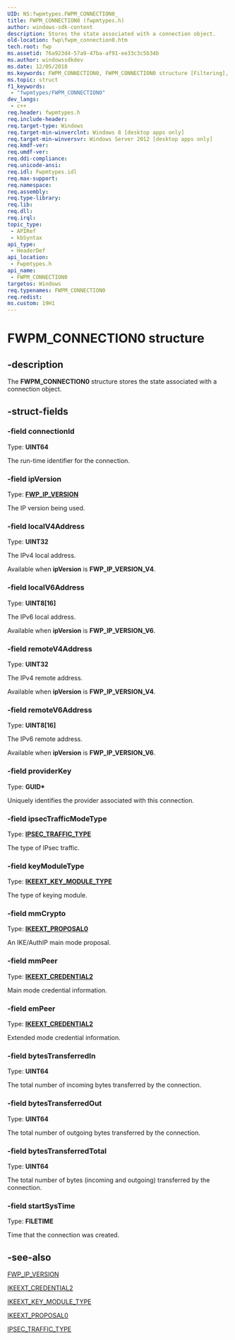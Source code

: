 ```yaml
---
UID: NS:fwpmtypes.FWPM_CONNECTION0_
title: FWPM_CONNECTION0 (fwpmtypes.h)
author: windows-sdk-content
description: Stores the state associated with a connection object.
old-location: fwp\fwpm_connection0.htm
tech.root: fwp
ms.assetid: 76a923d4-57a9-47ba-af91-ee33c3c5b34b
ms.author: windowssdkdev
ms.date: 12/05/2018
ms.keywords: FWPM_CONNECTION0, FWPM_CONNECTION0 structure [Filtering], fwp.fwpm_connection0, fwpmtypes/FWPM_CONNECTION0
ms.topic: struct
f1_keywords: 
 - "fwpmtypes/FWPM_CONNECTION0"
dev_langs:
 - c++
req.header: fwpmtypes.h
req.include-header: 
req.target-type: Windows
req.target-min-winverclnt: Windows 8 [desktop apps only]
req.target-min-winversvr: Windows Server 2012 [desktop apps only]
req.kmdf-ver: 
req.umdf-ver: 
req.ddi-compliance: 
req.unicode-ansi: 
req.idl: Fwpmtypes.idl
req.max-support: 
req.namespace: 
req.assembly: 
req.type-library: 
req.lib: 
req.dll: 
req.irql: 
topic_type:
 - APIRef
 - kbSyntax
api_type:
 - HeaderDef
api_location:
 - Fwpmtypes.h
api_name:
 - FWPM_CONNECTION0
targetos: Windows
req.typenames: FWPM_CONNECTION0
req.redist: 
ms.custom: 19H1
---
```


# FWPM_CONNECTION0 structure


## -description


The <b>FWPM_CONNECTION0</b> structure stores the state associated with a connection object.


## -struct-fields




### -field connectionId

Type: <b>UINT64</b>

The run-time identifier for the connection.


### -field ipVersion

Type: <b><a href="https://docs.microsoft.com/windows/desktop/api/fwptypes/ne-fwptypes-fwp_ip_version_">FWP_IP_VERSION</a></b>

The IP version being used. 


### -field localV4Address

Type: <b>UINT32</b>

The IPv4 local address.

Available when <b>ipVersion</b> is <b>FWP_IP_VERSION_V4</b>.


### -field localV6Address

Type: <b>UINT8[16]</b>

The IPv6 local address.

Available when <b>ipVersion</b> is <b>FWP_IP_VERSION_V6</b>.


### -field remoteV4Address

Type: <b>UINT32</b>

The IPv4 remote address.

Available when <b>ipVersion</b> is <b>FWP_IP_VERSION_V4</b>.


### -field remoteV6Address

Type: <b>UINT8[16]</b>

The IPv6 remote address.

Available when <b>ipVersion</b> is <b>FWP_IP_VERSION_V6</b>.


### -field providerKey

Type: <b>GUID*</b>

Uniquely identifies the provider associated with this connection. 


### -field ipsecTrafficModeType

Type: <b><a href="https://docs.microsoft.com/windows/desktop/api/ipsectypes/ne-ipsectypes-ipsec_traffic_type_">IPSEC_TRAFFIC_TYPE</a></b>

The type of IPsec traffic.


### -field keyModuleType

Type: <b><a href="https://docs.microsoft.com/windows/desktop/api/iketypes/ne-iketypes-ikeext_key_module_type_">IKEEXT_KEY_MODULE_TYPE</a></b>

The type of keying module.


### -field mmCrypto

Type: <b><a href="https://docs.microsoft.com/windows/desktop/api/iketypes/ns-iketypes-ikeext_proposal0_">IKEEXT_PROPOSAL0</a></b>

An IKE/AuthIP main mode proposal.


### -field mmPeer

Type: <b><a href="https://docs.microsoft.com/windows/desktop/api/iketypes/ns-iketypes-ikeext_credential2_">IKEEXT_CREDENTIAL2</a></b>

Main mode credential information.


### -field emPeer

Type: <b><a href="https://docs.microsoft.com/windows/desktop/api/iketypes/ns-iketypes-ikeext_credential2_">IKEEXT_CREDENTIAL2</a></b>

Extended mode credential information.


### -field bytesTransferredIn

Type: <b>UINT64</b>

The total number of incoming bytes transferred by the connection.


### -field bytesTransferredOut

Type: <b>UINT64</b>

The total number of outgoing bytes transferred by the connection.


### -field bytesTransferredTotal

Type: <b>UINT64</b>

The total number of bytes (incoming and outgoing) transferred by the connection.


### -field startSysTime

Type: <b>FILETIME</b>

Time that the connection was created.


## -see-also




<a href="https://docs.microsoft.com/windows/desktop/api/fwptypes/ne-fwptypes-fwp_ip_version_">FWP_IP_VERSION</a>



<a href="https://docs.microsoft.com/windows/desktop/api/iketypes/ns-iketypes-ikeext_credential2_">IKEEXT_CREDENTIAL2</a>



<a href="https://docs.microsoft.com/windows/desktop/api/iketypes/ne-iketypes-ikeext_key_module_type_">IKEEXT_KEY_MODULE_TYPE</a>



<a href="https://docs.microsoft.com/windows/desktop/api/iketypes/ns-iketypes-ikeext_proposal0_">IKEEXT_PROPOSAL0</a>



<a href="https://docs.microsoft.com/windows/desktop/api/ipsectypes/ne-ipsectypes-ipsec_traffic_type_">IPSEC_TRAFFIC_TYPE</a>
 

 

